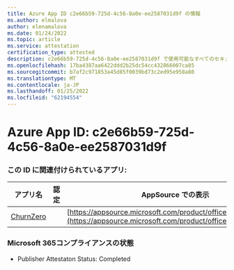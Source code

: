 ```yaml
---
title: Azure App ID c2e66b59-725d-4c56-8a0e-ee2587031d9f の情報
ms.author: elmalova
author: elenamalova
ms.date: 01/24/2022
ms.topic: article
ms.service: attestation
certification_type: attested
description: c2e66b59-725d-4c56-8a0e-ee2587031d9f で使用可能なすべてのセキュリティおよびコンプライアンス情報。
ms.openlocfilehash: 17ba4387aa6422ddd2b25dc54cc432866007ca85
ms.sourcegitcommit: b7af2c971853a45d85f0039bd73c2ed95e958a80
ms.translationtype: MT
ms.contentlocale: ja-JP
ms.lasthandoff: 01/25/2022
ms.locfileid: "62194554"
---
```

# <a name="azure-app-id-c2e66b59-725d-4c56-8a0e-ee2587031d9f"></a>Azure App ID: c2e66b59-725d-4c56-8a0e-ee2587031d9f


### <a name="apps-associated-with-this-id"></a>この ID に関連付けられているアプリ:
| **アプリ名** | **認定** | **AppSource での表示** |
|--------------|---------------|-----------------------|
| [ChurnZero](https://docs.microsoft.com/microsoft-365-app-certification/forward/WA200002581) |  | [https://appsource.microsoft.com/product/office/WA200002581](https://appsource.microsoft.com/product/office/WA200002581) |

### <a name="microsoft-365-app-compliance-status"></a>Microsoft 365コンプライアンスの状態
- Publisher Attestaton Status: Completed
